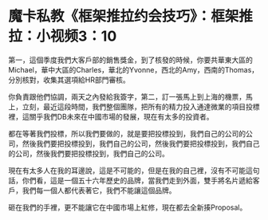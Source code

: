 # 魔卡私教《框架推拉约会技巧》：框架推拉：小视频3：10

第一，這個季度我們大客戶部的銷售獎金，到了核發的時候，你要共華東大區的Michael，華中大區的Charles，華北的Yvonne，西北的Amy，西南的Thomas，分別核對，收集其選項給HR部門審核。

你負責跟他們協調，兩天之內發給我簽字，第二，訂一張馬上到上海的機票，馬上，立刻，最近這段時間，我們整個團隊，把所有的精力投入通達微業的項目投標裡，這關乎我們DB未來在中國市場的發展，現在有太多的投資者。

都在等著我們投標，所以我們要做的，就是要把投標投到，我們自己的公司的公司，然後我們要把投標投到，我們自己的公司，然後我們要把投標投到，我們自己的公司，然後我們要把投標投到，我們自己的公司。

現在有太多人在我的耳邊說，這是不可能的，但是在我的自己裡，沒有不可能這句話，你們看，這是一個五十六年歷史的品牌，當我們走到外面，雙手將名片遞給客戶，我們每一個人都代表著它，我們不能讓這個品牌。

砸在我們的手裡，更不能讓它在中國市場上紅修，現在都去全新揍Proposal。